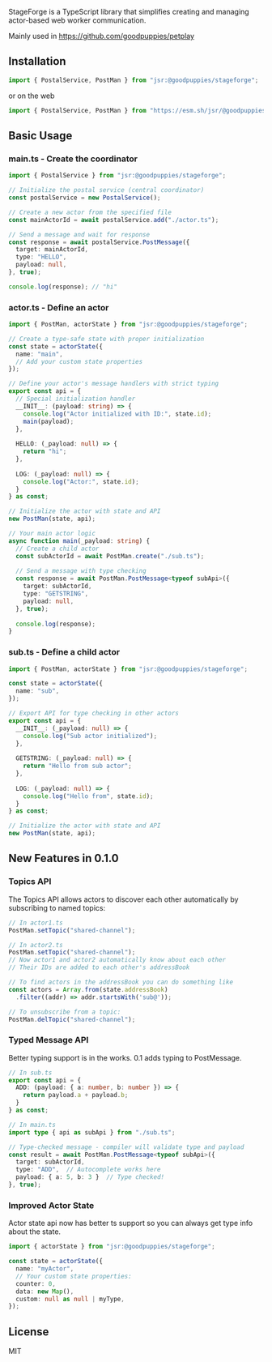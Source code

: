 StageForge is a TypeScript library that simplifies creating and managing actor-based web worker communication.

Mainly used in https://github.com/goodpuppies/petplay

## Installation

```ts
import { PostalService, PostMan } from "jsr:@goodpuppies/stageforge";
```
or on the web
```ts
import { PostalService, PostMan } from "https://esm.sh/jsr/@goodpuppies/stageforge@0.1.0";
```

## Basic Usage

### main.ts - Create the coordinator
```ts
import { PostalService } from "jsr:@goodpuppies/stageforge";

// Initialize the postal service (central coordinator)
const postalService = new PostalService();

// Create a new actor from the specified file
const mainActorId = await postalService.add("./actor.ts");

// Send a message and wait for response
const response = await postalService.PostMessage({
  target: mainActorId,
  type: "HELLO",
  payload: null,
}, true);

console.log(response); // "hi"
```

### actor.ts - Define an actor
```ts
import { PostMan, actorState } from "jsr:@goodpuppies/stageforge";

// Create a type-safe state with proper initialization
const state = actorState({
  name: "main",
  // Add your custom state properties
});

// Define your actor's message handlers with strict typing
export const api = {
  // Special initialization handler
  __INIT__: (payload: string) => {
    console.log("Actor initialized with ID:", state.id);
    main(payload);
  },
  
  HELLO: (_payload: null) => {
    return "hi";
  },
  
  LOG: (_payload: null) => {
    console.log("Actor:", state.id);
  }
} as const;

// Initialize the actor with state and API
new PostMan(state, api);

// Your main actor logic
async function main(_payload: string) {
  // Create a child actor
  const subActorId = await PostMan.create("./sub.ts");
  
  // Send a message with type checking
  const response = await PostMan.PostMessage<typeof subApi>({
    target: subActorId,
    type: "GETSTRING", 
    payload: null,
  }, true);
  
  console.log(response);
}
```

### sub.ts - Define a child actor
```ts
import { PostMan, actorState } from "jsr:@goodpuppies/stageforge";

const state = actorState({
  name: "sub",
});

// Export API for type checking in other actors
export const api = {
  __INIT__: (_payload: null) => {
    console.log("Sub actor initialized");
  },
  
  GETSTRING: (_payload: null) => {
    return "Hello from sub actor";
  },
  
  LOG: (_payload: null) => {
    console.log("Hello from", state.id);
  }
} as const;

// Initialize the actor with state and API
new PostMan(state, api);
```

## New Features in 0.1.0

### Topics API

The Topics API allows actors to discover each other automatically by subscribing to named topics:

```ts
// In actor1.ts
PostMan.setTopic("shared-channel");

// In actor2.ts
PostMan.setTopic("shared-channel");
// Now actor1 and actor2 automatically know about each other
// Their IDs are added to each other's addressBook

// To find actors in the addressBook you can do something like
const actors = Array.from(state.addressBook)
  .filter((addr) => addr.startsWith('sub@'));

// To unsubscribe from a topic:
PostMan.delTopic("shared-channel");
```

### Typed Message API

Better typing support is in the works. 0.1 adds typing to PostMessage.

```ts
// In sub.ts
export const api = {
  ADD: (payload: { a: number, b: number }) => {
    return payload.a + payload.b;
  }
} as const;

// In main.ts
import type { api as subApi } from "./sub.ts";

// Type-checked message - compiler will validate type and payload
const result = await PostMan.PostMessage<typeof subApi>({
  target: subActorId,
  type: "ADD",  // Autocomplete works here
  payload: { a: 5, b: 3 }  // Type checked!
}, true);
```

### Improved Actor State

Actor state api now has better ts support so you can always get type info about the state.

```ts
import { actorState } from "jsr:@goodpuppies/stageforge";

const state = actorState({
  name: "myActor",
  // Your custom state properties:
  counter: 0,
  data: new Map(),
  custom: null as null | myType,
});
```

## License

MIT